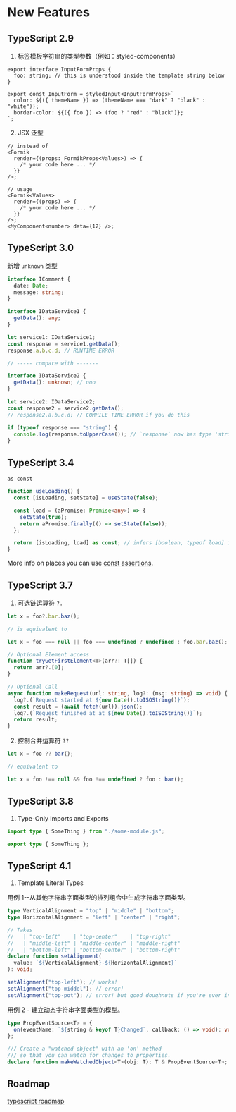 # New Features

## TypeScript 2.9

1. 标签模板字符串的类型参数（例如：styled-components）

```tsx
export interface InputFormProps {
  foo: string; // this is understood inside the template string below
}

export const InputForm = styledInput<InputFormProps>`
  color: ${({ themeName }) => (themeName === "dark" ? "black" : "white")};
  border-color: ${({ foo }) => (foo ? "red" : "black")};
`;
```

2. JSX 泛型

```tsx
// instead of
<Formik
  render={(props: FormikProps<Values>) => {
    /* your code here ... */
  }}
/>;

// usage
<Formik<Values>
  render={(props) => {
    /* your code here ... */
  }}
/>;
<MyComponent<number> data={12} />;
```

## TypeScript 3.0

新增 `unknown` 类型

```ts
interface IComment {
  date: Date;
  message: string;
}

interface IDataService1 {
  getData(): any;
}

let service1: IDataService1;
const response = service1.getData();
response.a.b.c.d; // RUNTIME ERROR

// ----- compare with -------

interface IDataService2 {
  getData(): unknown; // ooo
}

let service2: IDataService2;
const response2 = service2.getData();
// response2.a.b.c.d; // COMPILE TIME ERROR if you do this

if (typeof response === "string") {
  console.log(response.toUpperCase()); // `response` now has type 'string'
}
```

## TypeScript 3.4

`as const`

```ts
function useLoading() {
  const [isLoading, setState] = useState(false);

  const load = (aPromise: Promise<any>) => {
    setState(true);
    return aPromise.finally(() => setState(false));
  };

  return [isLoading, load] as const; // infers [boolean, typeof load] instead of (boolean | typeof load)[]
}
```

More info on places you can use [const assertions](https://blog.logrocket.com/const-assertions-are-the-killer-new-typescript-feature-b73451f35802/).

## TypeScript 3.7

1. 可选链运算符 `?.`

```ts
let x = foo?.bar.baz();

// is equivalent to

let x = foo === null || foo === undefined ? undefined : foo.bar.baz();

// Optional Element access
function tryGetFirstElement<T>(arr?: T[]) {
  return arr?.[0];
}

// Optional Call
async function makeRequest(url: string, log?: (msg: string) => void) {
  log?.(`Request started at ${new Date().toISOString()}`);
  const result = (await fetch(url)).json();
  log?.(`Request finished at at ${new Date().toISOString()}`);
  return result;
}
```

2. 控制合并运算符 `??`

```ts
let x = foo ?? bar();

// equivalent to

let x = foo !== null && foo !== undefined ? foo : bar();
```

## TypeScript 3.8

1. Type-Only Imports and Exports

```ts
import type { SomeThing } from "./some-module.js";

export type { SomeThing };
```

## TypeScript 4.1

1. Template Literal Types

用例 1--从其他字符串字面类型的排列组合中生成字符串字面类型。

```ts
type VerticalAlignment = "top" | "middle" | "bottom";
type HorizontalAlignment = "left" | "center" | "right";

// Takes
//   | "top-left"    | "top-center"    | "top-right"
//   | "middle-left" | "middle-center" | "middle-right"
//   | "bottom-left" | "bottom-center" | "bottom-right"
declare function setAlignment(
  value: `${VerticalAlignment}-${HorizontalAlignment}`
): void;

setAlignment("top-left"); // works!
setAlignment("top-middel"); // error!
setAlignment("top-pot"); // error! but good doughnuts if you're ever in Seattle
```

用例 2 - 建立动态字符串字面类型的模型。

```ts
type PropEventSource<T> = {
  on(eventName: `${string & keyof T}Changed`, callback: () => void): void;
};

/// Create a "watched object" with an 'on' method
/// so that you can watch for changes to properties.
declare function makeWatchedObject<T>(obj: T): T & PropEventSource<T>;
```

## Roadmap

[typescript roadmap](https://github.com/Microsoft/TypeScript/wiki/Roadmap)
